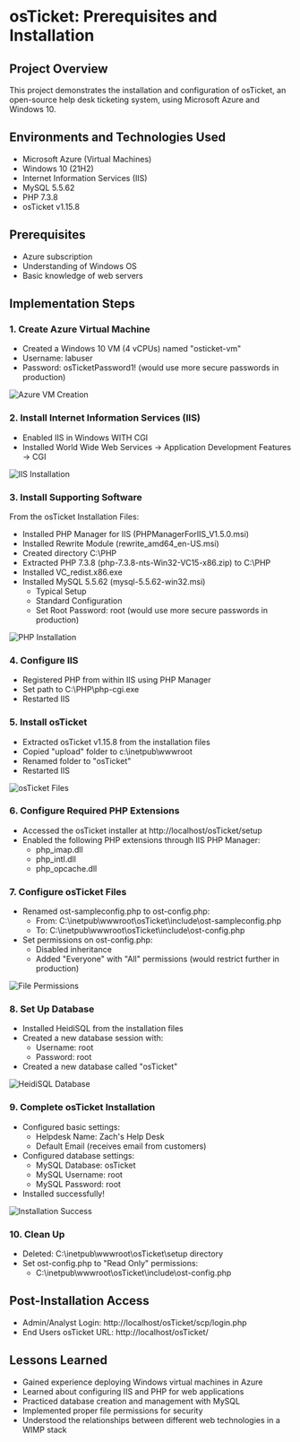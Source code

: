 
# osTicket: Prerequisites and Installation

## Project Overview
This project demonstrates the installation and configuration of osTicket, an open-source help desk ticketing system, using Microsoft Azure and Windows 10.

## Environments and Technologies Used
- Microsoft Azure (Virtual Machines)
- Windows 10 (21H2)
- Internet Information Services (IIS)
- MySQL 5.5.62
- PHP 7.3.8
- osTicket v1.15.8

## Prerequisites
- Azure subscription
- Understanding of Windows OS
- Basic knowledge of web servers

## Implementation Steps

### 1. Create Azure Virtual Machine
- Created a Windows 10 VM (4 vCPUs) named "osticket-vm"
- Username: labuser
- Password: osTicketPassword1! (would use more secure passwords in production)

![Azure VM Creation](https://i.imgur.com/5HzGhsb.png)

### 2. Install Internet Information Services (IIS)
- Enabled IIS in Windows WITH CGI
- Installed World Wide Web Services -> Application Development Features -> CGI

![IIS Installation](https://i.imgur.com/OFaZmGi.png)

### 3. Install Supporting Software
From the osTicket Installation Files:
- Installed PHP Manager for IIS (PHPManagerForIIS_V1.5.0.msi)
- Installed Rewrite Module (rewrite_amd64_en-US.msi)
- Created directory C:\PHP
- Extracted PHP 7.3.8 (php-7.3.8-nts-Win32-VC15-x86.zip) to C:\PHP
- Installed VC_redist.x86.exe
- Installed MySQL 5.5.62 (mysql-5.5.62-win32.msi)
  - Typical Setup
  - Standard Configuration
  - Set Root Password: root (would use more secure passwords in production)

![PHP Installation](https://i.imgur.com/vvKaUKL.png)

### 4. Configure IIS
- Registered PHP from within IIS using PHP Manager
- Set path to C:\PHP\php-cgi.exe
- Restarted IIS

### 5. Install osTicket
- Extracted osTicket v1.15.8 from the installation files
- Copied "upload" folder to c:\inetpub\wwwroot
- Renamed folder to "osTicket"
- Restarted IIS

![osTicket Files](https://i.imgur.com/tVJpMCs.png)

### 6. Configure Required PHP Extensions
- Accessed the osTicket installer at http://localhost/osTicket/setup
- Enabled the following PHP extensions through IIS PHP Manager:
  - php_imap.dll
  - php_intl.dll
  - php_opcache.dll

### 7. Configure osTicket Files
- Renamed ost-sampleconfig.php to ost-config.php:
  - From: C:\inetpub\wwwroot\osTicket\include\ost-sampleconfig.php
  - To: C:\inetpub\wwwroot\osTicket\include\ost-config.php
- Set permissions on ost-config.php:
  - Disabled inheritance
  - Added "Everyone" with "All" permissions (would restrict further in production)

![File Permissions](https://i.imgur.com/yCY1oM7.png)

### 8. Set Up Database
- Installed HeidiSQL from the installation files
- Created a new database session with:
  - Username: root
  - Password: root
- Created a new database called "osTicket"

![HeidiSQL Database](https://i.imgur.com/YXTtzrX.png)

### 9. Complete osTicket Installation
- Configured basic settings:
  - Helpdesk Name: Zach's Help Desk
  - Default Email (receives email from customers)
- Configured database settings:
  - MySQL Database: osTicket
  - MySQL Username: root
  - MySQL Password: root
- Installed successfully!

![Installation Success](https://i.imgur.com/h6riq3C.png)

### 10. Clean Up
- Deleted: C:\inetpub\wwwroot\osTicket\setup directory
- Set ost-config.php to "Read Only" permissions:
  - C:\inetpub\wwwroot\osTicket\include\ost-config.php

## Post-Installation Access
- Admin/Analyst Login: http://localhost/osTicket/scp/login.php
- End Users osTicket URL: http://localhost/osTicket/

## Lessons Learned
- Gained experience deploying Windows virtual machines in Azure
- Learned about configuring IIS and PHP for web applications
- Practiced database creation and management with MySQL
- Implemented proper file permissions for security
- Understood the relationships between different web technologies in a WIMP stack
